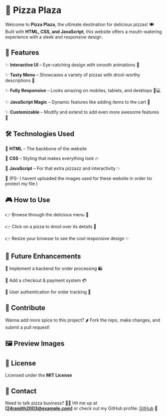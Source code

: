# 🍕 Pizza Plaza

Welcome to **Pizza Plaza**, the ultimate destination for delicious pizzas! 🍽️ Built with **HTML, CSS, and JavaScript**, this website offers a mouth-watering experience with a sleek and responsive design. 

## 🚀 Features
✨ **Interactive UI** – Eye-catching design with smooth animations 🍕

✨ **Tasty Menu** – Showcases a variety of pizzas with drool-worthy descriptions 🤤

✨ **Fully Responsive** – Looks amazing on mobiles, tablets, and desktops 📱💻

✨ **JavaScript Magic** – Dynamic features like adding items to the cart 🛒

✨ **Customizable** – Modify and extend to add even more awesome features 🎨

## 🛠️ Technologies Used
🔹 **HTML** – The backbone of the website

🔹 **CSS** – Styling that makes everything look 🔥

🔹 **JavaScript** – For that extra pizzazz and interactivity ✨

🔹 (PS- I havent uploaded the images used for these website in order tio protect my file )


## 🎮 How to Use
👉 Browse through the delicious menu 🍕

👉 Click on a pizza to drool over its details 🤩

👉 Resize your browser to see the cool responsive design ✨

## 🔮 Future Enhancements
🚀 Implement a backend for order processing 🛍️

🚀 Add a checkout & payment system 💳

🚀 User authentication for order tracking 🔐

## 🤝 Contribute
Wanna add more spice to this project? 🌶️ Fork the repo, make changes, and submit a pull request! 

## 🖼 Preview Images


## 📜 License
Licensed under the **MIT License** 

## 📩 Contact
Need to talk pizza business? 🍕📧 Hit me up at **[24ranjith2003@example.com]**
or check out my GitHub profile: [GitHub](https://github.com/ranjith-nayak) 🚀
